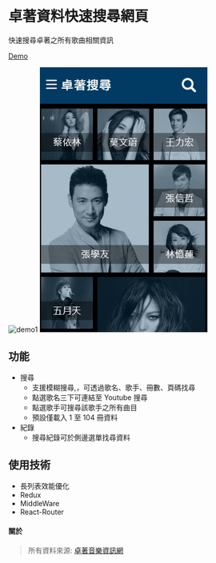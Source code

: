 # 卓著資料快速搜尋網頁

快速搜尋卓著之所有歌曲相關資訊

[Demo](https://shinenic.github.io/zhuozhe-quick-search/)

![demo1](https://github.com/shinenic/zhuozhe-quick-search/blob/master/demo1.gif) ![demo2](https://github.com/shinenic/zhuozhe-quick-search/blob/master/demo2.gif)





## 功能

* 搜尋
  * 支援模糊搜尋,，可透過歌名、歌手、冊數、頁碼找尋
  * 點選歌名三下可連結至 Youtube 搜尋
  * 點選歌手可搜尋該歌手之所有曲目
  * 預設僅載入 1 至 104 冊資料
* 紀錄
  * 搜尋紀錄可於側邊選單找尋資料





## 使用技術

* 長列表效能優化
* Redux
* MiddleWare
* React-Router





#### 關於

> 所有資料來源: [卓著音樂資訊網](http://www.musicbook.com.tw/searchSong/index.asp)











